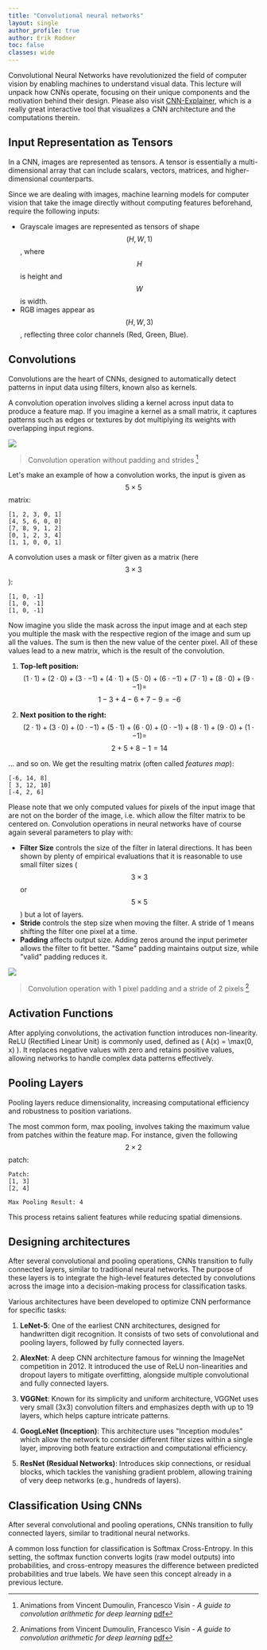 ```yaml
---
title: "Convolutional neural networks"
layout: single
author_profile: true
author: Erik Rodner
toc: false
classes: wide
---
```


Convolutional Neural Networks have revolutionized the field of computer vision by enabling machines to understand visual data. This lecture will unpack how CNNs operate, focusing on their unique components and the motivation behind their design. Please also visit [CNN-Explainer](https://poloclub.github.io/cnn-explainer/), which is a really great interactive tool that visualizes a CNN architecture and the computations therein.

## Input Representation as Tensors

In a CNN, images are represented as tensors. A tensor is essentially a multi-dimensional array that can include scalars, vectors, matrices, and higher-dimensional counterparts.

Since we are dealing with images, machine learning models for computer vision that
take the image directly without computing features beforehand, require the following inputs:
- Grayscale images are represented as tensors of shape $$(H, W, 1)$$, where $$ H $$ is height 
and $$ W $$ is width.
- RGB images appear as $$(H, W, 3)$$, reflecting three color channels (Red, Green, Blue).

## Convolutions

Convolutions are the heart of CNNs, designed to automatically detect patterns in input data using filters, known also as kernels.

A convolution operation involves sliding a kernel across input data to produce a feature map. If you imagine a kernel as a small matrix, it captures patterns such as edges or textures by dot multiplying its weights with overlapping input regions.

![](img/no_padding_no_strides.gif)
> Convolution operation without padding and strides [^1]

[^1]: Animations from Vincent Dumoulin, Francesco Visin - *A guide to convolution arithmetic for deep learning* [pdf](https://arxiv.org/abs/1603.07285)

Let's make an example of how a convolution works, the input is given as $$5 \times 5$$ matrix:
```
[1, 2, 3, 0, 1]
[4, 5, 6, 0, 0]
[7, 8, 9, 1, 2]
[0, 1, 2, 3, 4]
[1, 1, 0, 0, 1]
```

A convolution uses a mask or filter given as a matrix (here $$3 \times 3$$):
```
[1, 0, -1]
[1, 0, -1]
[1, 0, -1]
```

Now imagine you slide the mask across the input image and at each step you multiple the mask
with the respective region of the image and sum up all the values. The sum is then the new value of the center pixel. All of these values lead to a new matrix, which is the result of the convolution.

1. **Top-left position:**  
   $$(1 \cdot 1) + (2 \cdot 0) + (3 \cdot -1) + (4 \cdot 1) + (5 \cdot 0) + (6 \cdot -1) + (7 \cdot 1) + (8 \cdot 0) + (9 \cdot -1) =$$ $$1 - 3 + 4 - 6 + 7 - 9 = -6$$

2. **Next position to the right:**  
   $$(2 \cdot 1) + (3 \cdot 0) + (0 \cdot -1) + (5 \cdot 1) + (6 \cdot 0) + (0 \cdot -1) + (8 \cdot 1) + (9 \cdot 0) + (1 \cdot -1) =$$ $$2 + 5 + 8 - 1 = 14$$

... and so on. We get the resulting matrix (often called *features map*):

```
[-6, 14, 8]
[ 3, 12, 10]
[-4, 2, 6]
```

Please note that we only computed values for pixels of the input image that are not on the border of the image, i.e. which allow the filter matrix to be centered on.
Convolution operations in neural networks have of course again several parameters to play with:

- **Filter Size** controls the size of the filter in lateral directions. It has been shown by plenty of empirical evaluations that it is reasonable to use small filter sizes ($$3 \times 3$$ or $$5 \times 5$$) but a lot of layers.
- **Stride** controls the step size when moving the filter. A stride of 1 means shifting the filter one pixel at a time.
- **Padding** affects output size. Adding zeros around the input perimeter allows the filter to fit better. "Same" padding maintains output size, while "valid" padding reduces it.

![](img/padding_strides.gif)
> Convolution operation with 1 pixel padding and a stride of 2 pixels [^1]

## Activation Functions

After applying convolutions, the activation function introduces non-linearity. ReLU (Rectified Linear Unit) is commonly used, defined as \( A(x) = \max(0, x) \). It replaces negative values with zero and retains positive values, allowing networks to handle complex data patterns effectively.

## Pooling Layers

Pooling layers reduce dimensionality, increasing computational efficiency and robustness to position variations.

The most common form, max pooling, involves taking the maximum value from patches within the feature map. For instance, given the following $$2 \times 2$$ patch:
```
Patch:
[1, 3]
[2, 4]

Max Pooling Result: 4
```

This process retains salient features while reducing spatial dimensions.

## Designing architectures

After several convolutional and pooling operations, CNNs transition to fully connected layers, similar to traditional neural networks. The purpose of these layers is to integrate the high-level features detected by convolutions across the image into a decision-making process for classification tasks.

Various architectures have been developed to optimize CNN performance for specific tasks:

1. **LeNet-5**: One of the earliest CNN architectures, designed for handwritten digit recognition. It consists of two sets of convolutional and pooling layers, followed by fully connected layers.

2. **AlexNet**: A deep CNN architecture famous for winning the ImageNet competition in 2012. It introduced the use of ReLU non-linearities and dropout layers to mitigate overfitting, alongside multiple convolutional and fully connected layers.

3. **VGGNet**: Known for its simplicity and uniform architecture, VGGNet uses very small (3x3) convolution filters and emphasizes depth with up to 19 layers, which helps capture intricate patterns.

4. **GoogLeNet (Inception)**: This architecture uses "Inception modules" which allow the network to consider different filter sizes within a single layer, improving both feature extraction and computational efficiency.

5. **ResNet (Residual Networks)**: Introduces skip connections, or residual blocks, which tackles the vanishing gradient problem, allowing training of very deep networks (e.g., hundreds of layers).

## Classification Using CNNs

After several convolutional and pooling operations, CNNs transition to fully connected layers, similar to traditional neural networks.

A common loss function for classification is Softmax Cross-Entropy. In this setting, the softmax function converts logits (raw model outputs) into probabilities, and cross-entropy measures the difference between predicted probabilities and true labels. We have seen this concept already in a previous lecture.

